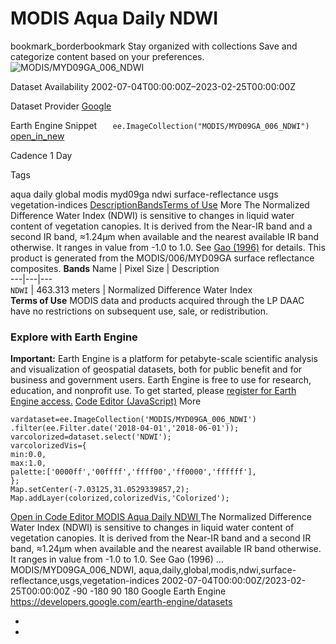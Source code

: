  
#  MODIS Aqua Daily NDWI 
bookmark_borderbookmark Stay organized with collections  Save and categorize content based on your preferences.
![MODIS/MYD09GA_006_NDWI](https://developers.google.com/earth-engine/datasets/images/MODIS/MODIS_MYD09GA_006_NDWI_sample.png) 

Dataset Availability
    2002-07-04T00:00:00Z–2023-02-25T00:00:00Z 

Dataset Provider
     [ Google ](https://earthengine.google.com/) 

Earth Engine Snippet
     `    ee.ImageCollection("MODIS/MYD09GA_006_NDWI")   ` [ open_in_new ](https://code.earthengine.google.com/?scriptPath=Examples:Datasets/MODIS/MODIS_MYD09GA_006_NDWI) 

Cadence
    1 Day 

Tags
    
aqua
daily
global
modis
myd09ga
ndwi
surface-reflectance
usgs
vegetation-indices
[Description](https://developers.google.com/earth-engine/datasets/catalog/MODIS_MYD09GA_006_NDWI#description)[Bands](https://developers.google.com/earth-engine/datasets/catalog/MODIS_MYD09GA_006_NDWI#bands)[Terms of Use](https://developers.google.com/earth-engine/datasets/catalog/MODIS_MYD09GA_006_NDWI#terms-of-use) More
The Normalized Difference Water Index (NDWI) is sensitive to changes in liquid water content of vegetation canopies. It is derived from the Near-IR band and a second IR band, ≈1.24μm when available and the nearest available IR band otherwise. It ranges in value from -1.0 to 1.0. See [Gao (1996)](https://www.sciencedirect.com/science/article/pii/S0034425796000673) for details. This product is generated from the MODIS/006/MYD09GA surface reflectance composites.
**Bands**
Name | Pixel Size | Description  
---|---|---  
`NDWI` |  463.313 meters  | Normalized Difference Water Index  
**Terms of Use**
MODIS data and products acquired through the LP DAAC have no restrictions on subsequent use, sale, or redistribution.
### Explore with Earth Engine
**Important:** Earth Engine is a platform for petabyte-scale scientific analysis and visualization of geospatial datasets, both for public benefit and for business and government users. Earth Engine is free to use for research, education, and nonprofit use. To get started, please [register for Earth Engine access.](https://console.cloud.google.com/earth-engine)
[Code Editor (JavaScript)](https://developers.google.com/earth-engine/datasets/catalog/MODIS_MYD09GA_006_NDWI#code-editor-javascript-sample) More
```
vardataset=ee.ImageCollection('MODIS/MYD09GA_006_NDWI')
.filter(ee.Filter.date('2018-04-01','2018-06-01'));
varcolorized=dataset.select('NDWI');
varcolorizedVis={
min:0.0,
max:1.0,
palette:['0000ff','00ffff','ffff00','ff0000','ffffff'],
};
Map.setCenter(-7.03125,31.0529339857,2);
Map.addLayer(colorized,colorizedVis,'Colorized');
```
[ Open in Code Editor ](https://code.earthengine.google.com/?scriptPath=Examples:Datasets/MODIS/MODIS_MYD09GA_006_NDWI)
[ MODIS Aqua Daily NDWI ](https://developers.google.com/earth-engine/datasets/catalog/MODIS_MYD09GA_006_NDWI)
The Normalized Difference Water Index (NDWI) is sensitive to changes in liquid water content of vegetation canopies. It is derived from the Near-IR band and a second IR band, ≈1.24μm when available and the nearest available IR band otherwise. It ranges in value from -1.0 to 1.0. See Gao (1996) …
MODIS/MYD09GA_006_NDWI, aqua,daily,global,modis,ndwi,surface-reflectance,usgs,vegetation-indices 
2002-07-04T00:00:00Z/2023-02-25T00:00:00Z
-90 -180 90 180 
Google Earth Engine
https://developers.google.com/earth-engine/datasets
  * [ ](https://doi.org/https://earthengine.google.com/)
  * [ ](https://doi.org/https://developers.google.com/earth-engine/datasets/catalog/MODIS_MYD09GA_006_NDWI)


